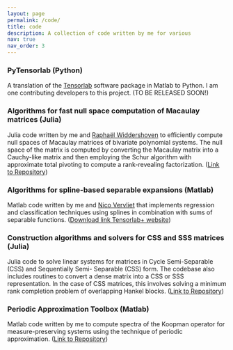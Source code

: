```yaml
---
layout: page
permalink: /code/
title: code
description: A collection of code written by me for various 
nav: true
nav_order: 3
---
```


### PyTensorlab (Python)
A translation of the [Tensorlab](https://www.tensorlab.net/) software package in Matlab to Python. I am one contributing developers to this project. (TO BE RELEASED SOON!)

### Algorithms for fast null space computation of Macaulay matrices (Julia)
Julia code written by me and [Raphaël Widdershoven](https://www.kuleuven.be/wieiswie/nl/person/00147347) to efficiently compute null spaces of Macaulay matrices of bivariate polynomial systems. The null space of the matrix is computed by converting the Macaulay matrix into a Cauchy-like matrix and then employing the Schur algorithm with approximate total pivoting to compute a rank-revealing factorization. ([Link to Repository](https://github.com/nithingovindarajan/Fast-Macaulay-Nullspace/tree/main))

### Algorithms for spline-based separable expansions (Matlab)
Matlab code written by me and [Nico Vervliet](https://www.kuleuven.be/wieiswie/nl/person/00092556) that implements regression and classification techniques using splines in combination with sums of separable functions. ([Download link Tensorlab+ website](https://www.tensorlabplus.net/papers/govindarajan2022cpdspline.html))

### Construction algorithms and solvers for CSS and SSS matrices (Julia)
Julia code to solve linear systems for matrices in Cycle Semi-Separable (CSS) and Sequentially Semi- Separable (CSS) form. The codebase also includes routines to convert a dense matrix into a CSS or SSS representation. In the case of CSS matrices, this involves solving a minimum rank completion problem of overlapping Hankel blocks. ([Link to Repository](https://gitlab.com/nithin.govindarajn/sss-and-css-solvers/))

### Periodic Approximation Toolbox (Matlab)
Matlab code written by me to compute spectra of the Koopman operator for measure-preserving systems using the technique of periodic approximation. ([Link to Repository](https://gitlab.com/nithin.govindarajn/koopman-periodic-approximation))